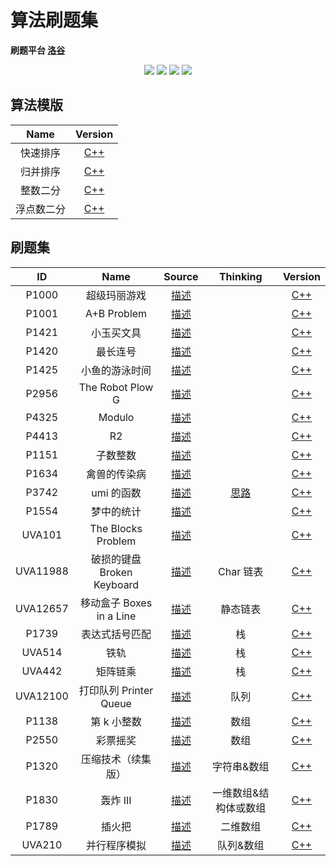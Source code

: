 # 算法刷题集

**刷题平台 [洛谷](https://www.luogu.com.cn)**

<p align="center">
<img src="https://img.shields.io/badge/language-C++-green?style=for-the-badge">
<img src="https://img.shields.io/badge/language-golang-6BACF9?style=for-the-badge">
<img src="https://img.shields.io/badge/language-java-yellow?style=for-the-badge">
<img src="https://img.shields.io/badge/language-python-blue?style=for-the-badge">
</p>

## 算法模版

|    Name    |                 Version                 |
| :--------: | :-------------------------------------: |
|  快速排序  |   [C++](00QuickSortTemplate/main.cpp)   |
|  归并排序  |   [C++](00MergeSortTemplate/main.cpp)   |
|  整数二分  | [C++](00IntegerBinaryTemplate/main.cpp) |
| 浮点数二分 |  [C++](00FloatBinaryTemplate/main.cpp)  |

## 刷题集

|    ID    |            Name            |        Source         |         Thinking          |           Version            |
| :------: | :------------------------: | :-------------------: | :-----------------------: | :--------------------------: |
|  P1000   |        超级玛丽游戏        |  [描述](P1000-cpp/)   |                           |  [C++](P1000-cpp/main.cpp)   |
|  P1001   |        A+B Problem         |  [描述](P1001-cpp/)   |                           |  [C++](P1001-cpp/main.cpp)   |
|  P1421   |         小玉买文具         |  [描述](P1421-cpp/)   |                           |  [C++](P1421-cpp/main.cpp)   |
|  P1420   |          最长连号          |  [描述](P1420-cpp/)   |                           |  [C++](P1420-cpp/main.cpp)   |
|  P1425   |       小鱼的游泳时间       |  [描述](P1425-cpp/)   |                           |  [C++](P1425-cpp/main.cpp)   |
|  P2956   |      The Robot Plow G      |  [描述](P2956-cpp/)   |                           |  [C++](P2956-cpp/main.cpp)   |
|  P4325   |           Modulo           |  [描述](P4325-cpp/)   |                           |  [C++](P4325-cpp/main.cpp)   |
|  P4413   |             R2             |  [描述](P4413-cpp/)   |                           |  [C++](P4413-cpp/main.cpp)   |
|  P1151   |          子数整数          |  [描述](P1151-cpp/)   |                           |  [C++](P1151-cpp/main.cpp)   |
|  P1634   |        禽兽的传染病        |  [描述](P1634-cpp/)   |                           |  [C++](P1634-cpp/main.cpp)   |
|  P3742   |         umi 的函数         |  [描述](P3742-cpp/)   | [思路](P3742-cpp/IDEA.md) |  [C++](P3742-cpp/main.cpp)   |
|  P1554   |         梦中的统计         |  [描述](P1554-cpp/)   |                           |  [C++](P1554-cpp/main.cpp)   |
|  UVA101  |     The Blocks Problem     |  [描述](UVA101-cpp/)  |                           |  [C++](UVA101-cpp/main.cpp)  |
| UVA11988 | 破损的键盘 Broken Keyboard | [描述](UVA11988-cpp/) |         Char 链表         | [C++](UVA11988-cpp/main.cpp) |
| UVA12657 |  移动盒子 Boxes in a Line  | [描述](UVA12657-cpp/) |         静态链表          | [C++](UVA12657-cpp/main.cpp) |
|  P1739   |       表达式括号匹配       |  [描述](P1739-cpp/)   |            栈             |  [C++](P1739-cpp/main.cpp)   |
|  UVA514  |            铁轨            |  [描述](UVA514-cpp/)  |            栈             |  [C++](UVA514-cpp/main.cpp)  |
|  UVA442  |          矩阵链乘          |  [描述](UVA442-cpp/)  |            栈             |  [C++](UVA442-cpp/main.cpp)  |
| UVA12100 |   打印队列 Printer Queue   | [描述](UVA12100-cpp/) |           队列            | [C++](UVA12100-cpp/main.cpp) |
|  P1138   |        第 k 小整数         |  [描述](P1138-cpp/)   |           数组            |  [C++](P1138-cpp/main.cpp)   |
|  P2550   |          彩票摇奖          |  [描述](P1138-cpp/)   |           数组            |  [C++](P1138-cpp/main.cpp)   |
|  P1320   |     压缩技术（续集版）     |  [描述](P1320-cpp/)   |        字符串&数组        |  [C++](P1320-cpp/main.cpp)   |
|  P1830   |          轰炸 III          |  [描述](P1830-cpp/)   |   一维数组&结构体或数组   |  [C++](P1830-cpp/main.cpp)   |
|  P1789   |           插火把           |  [描述](P1789-cpp/)   |         二维数组          |  [C++](P1789-cpp/main.cpp)   |
|  UVA210  |        并行程序模拟        |  [描述](UVA210-cpp/)  |         队列&数组         |  [C++](UVA210-cpp/main.cpp)  |
